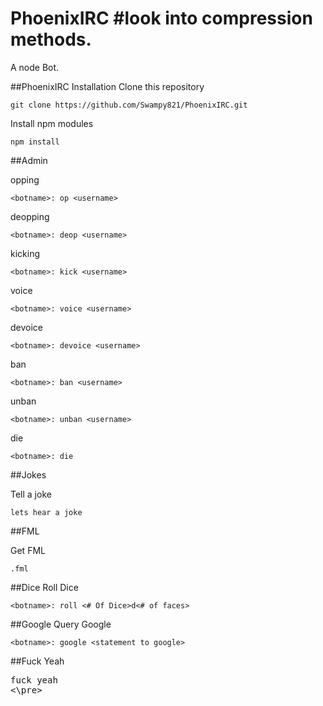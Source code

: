 PhoenixIRC
#look into compression methods.
==========

A node Bot.

##PhoenixIRC Installation
Clone this repository
```
git clone https://github.com/Swampy821/PhoenixIRC.git
```

Install npm modules
```
npm install
```

##Admin

opping
```
<botname>: op <username>
```

deopping
```
<botname>: deop <username>
```

kicking
```
<botname>: kick <username>
```

voice
```
<botname>: voice <username>
```

devoice
```
<botname>: devoice <username>
```

ban
```
<botname>: ban <username>
```

unban
```
<botname>: unban <username>
```

die
```
<botname>: die
```


##Jokes

Tell a joke
```
lets hear a joke
```

##FML

Get FML
```
.fml
```

##Dice
Roll Dice
```
<botname>: roll <# Of Dice>d<# of faces>
```

##Google
Query Google
```
<botname>: google <statement to google>
```

##Fuck Yeah
<pre>
fuck yeah <message>
<\pre>
